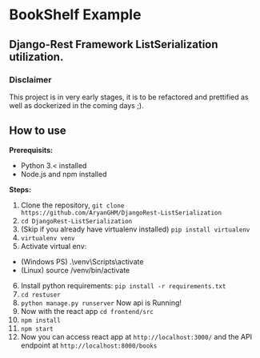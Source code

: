 # BookShelf Example
## Django-Rest Framework ListSerialization utilization.
### Disclaimer
This project is in very early stages, it is to be refactored and prettified as well as dockerized in the coming days ;).

## How to use
**Prerequisits:**
- Python 3.< installed
- Node.js and npm installed

**Steps:**
1. Clone the repository, `git clone https://github.com/AryanGHM/DjangoRest-ListSerialization`
2. `cd DjangoRest-ListSerialization`
3. (Skip if you already have virtualenv installed) `pip install virtualenv`
4. `virtualenv venv`
5. Activate virtual env:
  - (Windows PS) .\venv\Scripts\activate
  - (Linux) source /venv/bin/activate
6. Install python requirements: `pip install -r requirements.txt`
7. `cd restuser`
8. `python manage.py runserver` Now api is Running!
9. Now with the react app `cd frontend/src`
10. `npm install`
11. `npm start`
12. Now you can access react app at `http://localhost:3000/` and the API endpoint at `http://localhost:8000/books`
